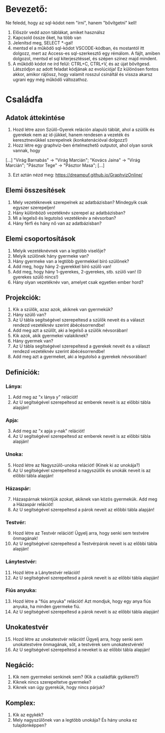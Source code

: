 # Bevezető:

Ne feledd, hogy az sql-kódot nem "írni", hanem "bővítgetni" kell!

1. Először vedd azon táblákat, amiket használsz
2. Kapcsold össze őket, ha több van
3. Jelenítsd meg, SELECT *-gal!
4. mentsd el a működő sql-kódot VSCODE-kódban, és mostantól itt dolgozz, mert az Access-es sql-szerkesztő egy rémálom. A fájlt, amiben dolgozol, mentsd el sql kiterjesztéssel, és szépen színez majd mindent.
5. A működő kódot ne írd felül: CTRL+C, CTRL+V, és az újat bővítgesd. Látszódjon az adott feladat kódjának az evolúciója! Ez különösen fontos akkor, amikor rájössz, hogy valamit rosszul csináltál és vissza akarsz ugrani egy még működő változathoz.


# Családfa

## Adatok áttekintése
1. Hozd létre azon Szülő-Gyerek reláción alapuló táblát, ahol a szülők és gyerekek nem az id-jükkel, hanem rendesen a vezeték és keresztnevükkel szerepelnek (konkatenációval dolgozz!)
2. Hozz létre egy graphviz-ben értelmezhető outputot, ahol olyan sorok vannak, hogy 

[...]
"Virág Barnabás" -> "Virág Marcián";
"Kovács Jaina" -> "Virág Marcián";
"Pásztor Tege" -> "Pásztor Masa";
[...]

3. Ezt aztán nézd meg: https://dreampuf.github.io/GraphvizOnline/


## Elemi összesítések
1. Mely vezetéknevek szerepelnek az adatbázisban? Mindegyik csak egyszer szerepeljen!
2. Hány különböző vezetéknév szerepel az adatbázisban?
3. Mi a legelső és legutolsó vezetéknév a névsorban?
4. Hány férfi és hány nő van az adatbázisban?

## Elemi csoportosítások
1. Melyik vezetéknévnek van a legtöbb viselője?
0. Melyik szülőnek hány gyermeke van?
0. Hány gyermeke van a legtöbb gyermekkel bíró szülőnek?
0. Add meg, hogy hány 2-gyerekkel bíró szülő van!
0. Add meg, hogy hány 1-gyerekes, 2-gyerekes, stb. szülő van! (0 gyerekes szülő nincs!)
0. Hány olyan vezetéknév van, amelyet csak egyetlen ember hord?

## Projekciók:

1. Kik a szülők, azaz azok, akiknek van gyermekük? 
0. Hány szülő van?
0. Az U tábla segítségével szerepeltesd a szülők neveit és a választ rendezd vezetéknév szerint ábécésorrendbe!
0. Add meg azt a szülőt, aki a legelső a szülők névsorában!
0. Kik azok, akik gyermekei valakiknek? 
0. Hány gyermek van?
0. Az U tábla segítségével szerepeltesd a gyerekek neveit és a választ rendezd vezetéknév szerint ábécésorrendbe!
0. Add meg azt a gyermeket, aki a legutolsó a gyerekek névsorában!

## Definíciók:

### Lánya:
1. Add meg az "x lánya y" relációt!
2. Az U segítségével szerepeltesd az emberek neveit is az előbbi tábla alapján!

### Apja:
3. Add meg az "x apja y-nak" relációt!
4. Az U segítségével szerepeltesd az emberek neveit is az előbbi tábla alapján!

### Unoka:
5. Hozd létre az Nagyszülő-unoka relációt! (Kinek ki az unokája?)
6. Az U segítségével szerepeltesd a nagyszülők és unokák neveit is az előbbi tábla alapján!

### Házaspár:
7. Házaspárnak tekintjük azokat, akiknek van közös gyermekük. Add meg a Házaspár relációt!
8. Az U segítségével szerepeltesd a párok neveit az előbbi tábla alapján!

### Testvér:
9. Hozd létre az Testvér relációt! Ügyelj arra, hogy senki sem testvére önmagának!
10. Az U segítségével szerepeltesd a Testvérpárok neveit is az előbbi tábla alapján!

### Lánytestvér:
11. Hozd létre a Lánytestvér relációt!
12. Az U segítségével szerepeltesd a párok neveit is az előbbi tábla alapján!

### Fiús anyuka:
13. Hozd létre a "fiús anyuka" relációt! Azt mondjuk, hogy egy anya fiús anyuka, ha minden gyermeke fiú.
14. Az U segítségével szerepeltesd a párok neveit is az előbbi tábla alapján!

## Unokatestvér
15. Hozd létre az unokatestvér relációt! Ügyelj arra, hogy senki sem unokatestvére önmagának, sőt, a testvérek sem unokatestvérek!
16. Az U segítségével szerepeltesd a neveket is az előbbi tábla alapján!

## Negáció:
1. Kik nem gyermekei senkinek sem? (Kik a családfák gyökerei?)
2. Kiknek nincs szerepeltetve gyermeke?
3. Kiknek van úgy gyerekük, hogy nincs párjuk?

## Komplex:
1. Kik az egykék?
2. Mely nagyszülőnek van a legtöbb unokája? És hány unoka ez tulajdonképpen?
